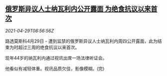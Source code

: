 <!--1619686862000-->
[俄罗斯异议人士纳瓦利内公开露面 为绝食抗议以来首次](https://cn.reuters.com/article/russia-navalny-public-strike-0429-idCNKBS2CG0VI)
------

<div><i>2021-04-29T08:56:56Z</i></div><p>路透莫斯科4月29日 - 遭到监禁的俄罗斯异议人士纳瓦利内周四公开露面，此为结束为时超过三周的绝食抗议以来首次。</p><p>现年44岁的纳瓦利内通过视讯出席一场法律听证会。</p><p>他看似有减轻体重。视讯品质欠佳，影像模糊。(完)</p>
